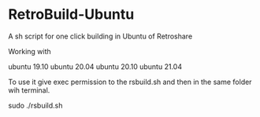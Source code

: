 # RetroBuild-Ubuntu
A sh script for one click building in Ubuntu of Retroshare

Working with

ubuntu 19.10
ubuntu 20.04
ubuntu 20.10
ubuntu 21.04

To use it give exec permission to the rsbuild.sh and then in the same folder wih terminal.

sudo ./rsbuild.sh

